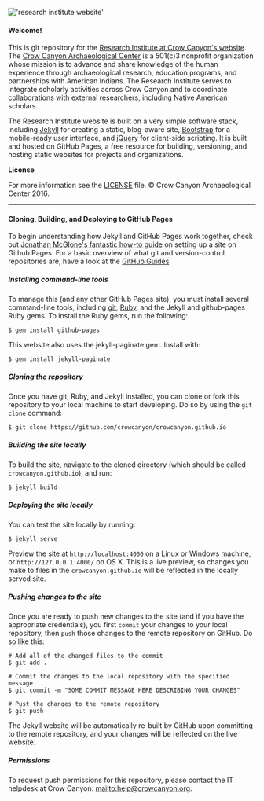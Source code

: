 
!['research institute website'](http://crowcanyon.github.io/assets/common-files/img/content/Institute_logo_complete.svg)

#### Welcome!

This is git repository for the [Research Institute at Crow Canyon's website](http://institute-test.crowcanyon.org/). The [Crow Canyon Archaeological Center](http://www.crowcanyon.org/) is a 501(c)3 nonprofit organization whose mission is to advance and share knowledge of the human experience through archaeological research, education programs, and partnerships with American Indians. The Research Institute serves to integrate scholarly activities across Crow Canyon and to coordinate collaborations with external researchers, including Native American scholars.

The Research Institute website is built on a very simple software stack, including [Jekyll](https://jekyllrb.com/) for creating a static, blog-aware site, [Bootstrap](http://getbootstrap.com/) for a mobile-ready user interface, and [jQuery](https://jquery.com/) for client-side scripting. It is built and hosted on GitHub Pages, a free resource for building, versioning, and hosting static websites for projects and organizations.

__License__

For more information see the [LICENSE](https://github.com/crowcanyon/crowcanyon.github.io/LICENSE) file. © Crow Canyon Archaeological Center 2016.

-------
#### Cloning, Building, and Deploying to GitHub Pages

To begin understanding how Jekyll and GitHub Pages work together, check out [Jonathan McGlone's fantastic how-to guide](http://jmcglone.com/guides/github-pages/) on setting up a site on Github Pages. For a basic overview of what git and version-control repositories are, have a look at the [GitHub Guides](https://guides.github.com/).

##### Installing command-line tools
To manage this (and any other GitHub Pages site), you must install several command-line tools, including [git](https://git-scm.com/), [Ruby](https://www.ruby-lang.org/en/), and the Jekyll and github-pages Ruby gems. To install the Ruby gems, run the following:

```
$ gem install github-pages

```

This website also uses the jekyll-paginate gem. Install with:

```
$ gem install jekyll-paginate

```

##### Cloning the repository
Once you have git, Ruby, and Jekyll installed, you can clone or fork this repository to your local machine to start developing. Do so by using the  `git clone` command:

```
$ git clone https://github.com/crowcanyon/crowcanyon.github.io

```

##### Building the site locally
To build the site, navigate to the cloned directory (which should be called `crowcanyon.github.io`), and run:

```
$ jekyll build

```

##### Deploying the site locally
You can test the site locally by running:
```
$ jekyll serve

```
Preview the site at `http://localhost:4000` on a Linux or Windows machine, or `http://127.0.0.1:4000/` on OS X. This is a live preview, so changes you make to files in the `crowcanyon.github.io` will be reflected in the locally served site.

##### Pushing changes to the site
Once you are ready to push new changes to the site (and if you have the appropriate credentials), you first `commit` your changes to your local repository, then `push` those changes to the remote repository on GitHub. Do so like this:

```
# Add all of the changed files to the commit
$ git add .

# Commit the changes to the local repository with the specified message
$ git commit -m "SOME COMMIT MESSAGE HERE DESCRIBING YOUR CHANGES"

# Pust the changes to the remote repository
$ git push

```

The Jekyll website will be automatically re-built by GitHub upon committing to the remote repository, and your changes will be reflected on the live website.

##### Permissions
To request push permissions for this repository, please contact the IT helpdesk at Crow Canyon: [mailto:help@crowcanyon.org](help@crowcanyon.org).

